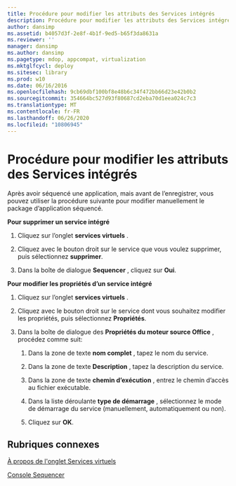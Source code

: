 ```yaml
---
title: Procédure pour modifier les attributs des Services intégrés
description: Procédure pour modifier les attributs des Services intégrés
author: dansimp
ms.assetid: b4057d3f-2e8f-4b1f-9ed5-b65f3da8631a
ms.reviewer: ''
manager: dansimp
ms.author: dansimp
ms.pagetype: mdop, appcompat, virtualization
ms.mktglfcycl: deploy
ms.sitesec: library
ms.prod: w10
ms.date: 06/16/2016
ms.openlocfilehash: 9cb69dbf100bf8e48b6c34f472bb66d23e42b0b2
ms.sourcegitcommit: 354664bc527d93f80687cd2eba70d1eea024c7c3
ms.translationtype: MT
ms.contentlocale: fr-FR
ms.lasthandoff: 06/26/2020
ms.locfileid: "10806945"
---
```

# Procédure pour modifier les attributs des Services intégrés


Après avoir séquencé une application, mais avant de l’enregistrer, vous pouvez utiliser la procédure suivante pour modifier manuellement le package d’application séquencé.

**Pour supprimer un service intégré**

1.  Cliquez sur l’onglet **services virtuels** .

2.  Cliquez avec le bouton droit sur le service que vous voulez supprimer, puis sélectionnez **supprimer**.

3.  Dans la boîte de dialogue **Sequencer** , cliquez sur **Oui**.

**Pour modifier les propriétés d’un service intégré**

1.  Cliquez sur l’onglet **services virtuels** .

2.  Cliquez avec le bouton droit sur le service dont vous souhaitez modifier les propriétés, puis sélectionnez **Propriétés**.

3.  Dans la boîte de dialogue des **Propriétés du moteur source Office** , procédez comme suit:

    1.  Dans la zone de texte **nom complet** , tapez le nom du service.

    2.  Dans la zone de texte **Description** , tapez la description du service.

    3.  Dans la zone de texte **chemin d’exécution** , entrez le chemin d’accès au fichier exécutable.

    4.  Dans la liste déroulante **type de démarrage** , sélectionnez le mode de démarrage du service (manuellement, automatiquement ou non).

    5.  Cliquez sur **OK**.

## Rubriques connexes


[À propos de l'onglet Services virtuels](about-the-virtual-services-tab.md)

[Console Sequencer](sequencer-console.md)

 

 





